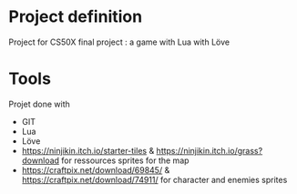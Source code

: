 # Project definition

Project for CS50X final project : a game with Lua with Löve

# Tools

Projet done with
- GIT
- Lua
- Löve
- https://ninjikin.itch.io/starter-tiles & https://ninjikin.itch.io/grass?download for ressources sprites for the map
- https://craftpix.net/download/69845/ & https://craftpix.net/download/74911/ for character and enemies sprites
